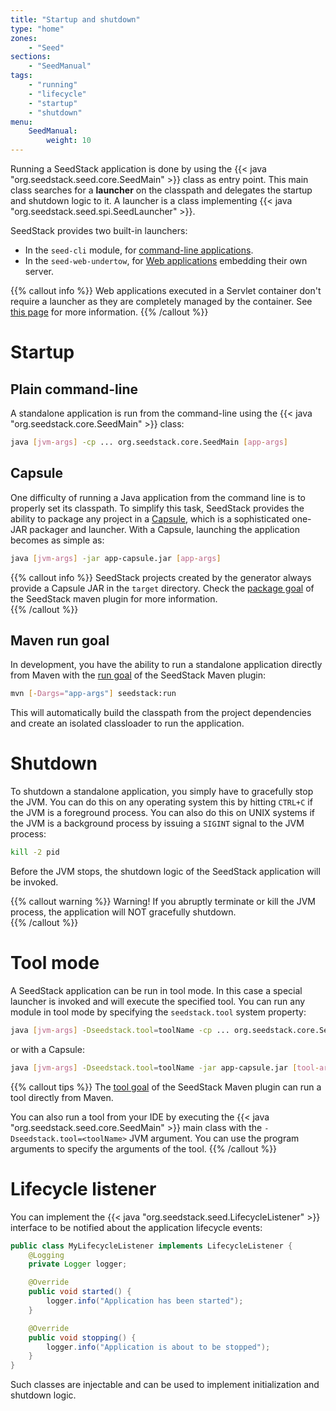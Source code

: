 ```yaml
---
title: "Startup and shutdown"
type: "home"
zones:
    - "Seed"
sections:
    - "SeedManual"
tags:
    - "running"
    - "lifecycle"
    - "startup"
    - "shutdown"
menu:
    SeedManual:
        weight: 10
---
```


Running a SeedStack application is done by using the {{< java "org.seedstack.seed.core.SeedMain" >}} class 
as entry point. This main class searches for a **launcher** on the classpath and delegates the startup and shutdown
logic to it. A launcher is a class implementing {{< java "org.seedstack.seed.spi.SeedLauncher" >}}. 

SeedStack provides two built-in launchers:

* In the `seed-cli` module, for [command-line applications](../cli).
* In the `seed-web-undertow`, for [Web applications](../web) embedding their own server.

{{% callout info %}}
Web applications executed in a Servlet container don't require a launcher as they are completely managed by the container.
See [this page](../web#in-a-container) for more information.
{{% /callout %}} 

# Startup

## Plain command-line

A standalone application is run from the command-line using the {{< java "org.seedstack.core.SeedMain" >}}
class:

```bash
java [jvm-args] -cp ... org.seedstack.core.SeedMain [app-args]
```

## Capsule

One difficulty of running a Java application from the command line is to properly set its classpath. To simplify this
task, SeedStack provides the ability to package any project in a [Capsule](http://www.capsule.io/), which is a sophisticated
one-JAR packager and launcher. With a Capsule, launching the application becomes as simple as:

```bash
java [jvm-args] -jar app-capsule.jar [app-args]
```

{{% callout info %}}
SeedStack projects created by the generator always provide a Capsule JAR in the `target` directory. Check the 
[package goal](/docs/overview/maven-plugin/package) of the SeedStack maven plugin for more information.  
{{% /callout %}}
 
## Maven run goal

In development, you have the ability to run a standalone application directly from Maven with the [run goal](/docs/overview/maven-plugin/run) 
of the SeedStack Maven plugin:

```bash
mvn [-Dargs="app-args"] seedstack:run
```

This will automatically build the classpath from the project dependencies and create an isolated classloader to run the
application.

# Shutdown 
    
To shutdown a standalone application, you simply have to gracefully stop the JVM. You can do this on any operating system 
this by hitting `CTRL+C` if the JVM is a foreground process. You can also do this on UNIX systems if the JVM is a 
background process by issuing a `SIGINT` signal to the JVM process:
 
```bash
kill -2 pid
```
    
Before the JVM stops, the shutdown logic of the SeedStack application will be invoked.
     
{{% callout warning %}}
Warning! If you abruptly terminate or kill the JVM process, the application will NOT gracefully shutdown.  
{{% /callout %}}    

# Tool mode

A SeedStack application can be run in tool mode. In this case a special launcher is invoked and will execute the specified
tool. You can run any module in tool mode by specifying the `seedstack.tool` system property:
 
```bash
java [jvm-args] -Dseedstack.tool=toolName -cp ... org.seedstack.core.SeedMain [tool-args]
```

or with a Capsule:

```bash
java [jvm-args] -Dseedstack.tool=toolName -jar app-capsule.jar [tool-args]
```

{{% callout tips %}}
The [tool goal](/docs/overview/maven-plugin/tool) of the SeedStack Maven plugin can run a tool directly from Maven.

You can also run a tool from your IDE by executing the {{< java "org.seedstack.seed.core.SeedMain" >}} main class with
the `-Dseedstack.tool=<toolName>` JVM argument. You can use the program arguments to specify the arguments of the tool.
{{% /callout %}}

# Lifecycle listener

You can implement the {{< java "org.seedstack.seed.LifecycleListener" >}} interface to be notified about the application
lifecycle events:

```java
public class MyLifecycleListener implements LifecycleListener {
    @Logging
    private Logger logger;

    @Override
    public void started() {
        logger.info("Application has been started");
    }

    @Override
    public void stopping() {
        logger.info("Application is about to be stopped");
    }
}
```

Such classes are injectable and can be used to implement initialization and shutdown logic.
